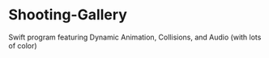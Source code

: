 Shooting-Gallery
================

Swift program featuring Dynamic Animation, Collisions, and Audio (with lots of color)
